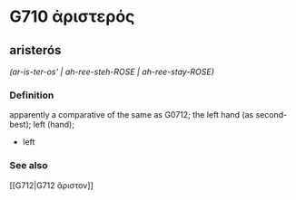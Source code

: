 # G710 ἀριστερός

## aristerós

_(ar-is-ter-os' | ah-ree-steh-ROSE | ah-ree-stay-ROSE)_

### Definition

apparently a comparative of the same as G0712; the left hand (as second-best); left (hand); 

- left

### See also

[[G712|G712 ἄριστον]]
